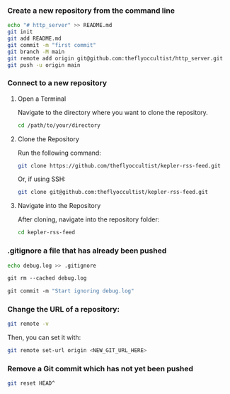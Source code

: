 ### Create a new repository from the command line

```bash
echo "# http_server" >> README.md
git init
git add README.md
git commit -m "first commit"
git branch -M main
git remote add origin git@github.com:theflyoccultist/http_server.git
git push -u origin main
```

### Connect to a new repository

1. Open a Terminal

    Navigate to the directory where you want to clone the repository.
    
    ```bash
    cd /path/to/your/directory
    ```

2. Clone the Repository

    Run the following command:

    ```bash
    git clone https://github.com/theflyoccultist/kepler-rss-feed.git
    ```

    Or, if using SSH:

    ```bash
    git clone git@github.com:theflyoccultist/kepler-rss-feed.git
    ```

3. Navigate into the Repository

    After cloning, navigate into the repository folder:

    ```bash
    cd kepler-rss-feed
    ```

### .gitignore a file that has already been pushed

```bash
echo debug.log >> .gitignore

git rm --cached debug.log

git commit -m "Start ignoring debug.log"
```

### Change the URL of a repository:

```bash
git remote -v
```

Then, you can set it with:

```bash
git remote set-url origin <NEW_GIT_URL_HERE>
```

### Remove a Git commit which has not yet been pushed

```bash
git reset HEAD^
```

